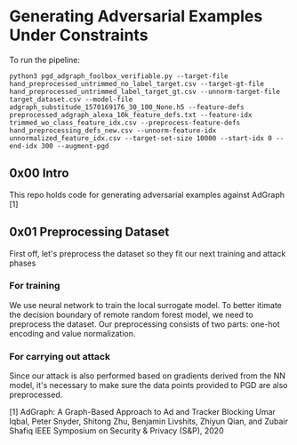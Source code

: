 # Generating Adversarial Examples Under Constraints

To run the pipeline:
```
python3 pgd_adgraph_foolbox_verifiable.py --target-file hand_preprocessed_untrimmed_no_label_target.csv --target-gt-file hand_preprocessed_untrimmed_label_target_gt.csv --unnorm-target-file target_dataset.csv --model-file adgraph_substitude_1570169176_30_100_None.h5 --feature-defs preprocessed_adgraph_alexa_10k_feature_defs.txt --feature-idx trimmed_wo_class_feature_idx.csv --preprocess-feature-defs hand_preprocessing_defs_new.csv --unnorm-feature-idx unnormalized_feature_idx.csv --target-set-size 10000 --start-idx 0 --end-idx 300 --augment-pgd
```

## 0x00 Intro
This repo holds code for generating adversarial examples against AdGraph [1]
## 0x01 Preprocessing Dataset
First off, let's preprocess the dataset so they fit our next training and attack phases
### For training
We use neural network to train the local surrogate model. To better itimate the decision boundary of remote random forest model, we need to preprocess the dataset. Our preprocessing consists of two parts: one-hot encoding and value normalization.
### For carrying out attack
Since our attack is also performed based on gradients derived from the NN model, it's necessary to make sure the data points provided to PGD are also preprocessed.

[1] AdGraph: A Graph-Based Approach to Ad and Tracker Blocking
Umar Iqbal, Peter Snyder, Shitong Zhu, Benjamin Livshits, Zhiyun Qian, and Zubair Shafiq
IEEE Symposium on Security & Privacy (S&P), 2020

